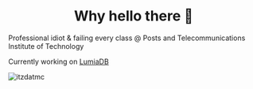 <h1 align="center"> Why hello there 👋</h1>

<p>Professional idiot & failing every class @ Posts and Telecommunications Institute of Technology</p>
<p>Currently working on <a href="https://lumiadb.com">LumiaDB</a></p>

<p align="left"> <img src="https://komarev.com/ghpvc/?username=itzdatmc&label=Profile%20views&color=0e75b6&style=for-the-badge" alt="itzdatmc" /> </p> 
